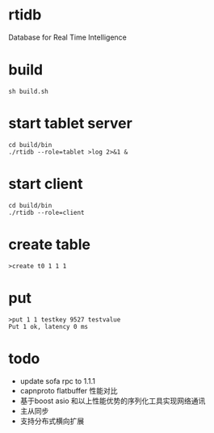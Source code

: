 # rtidb
Database for Real Time Intelligence

# build
```
sh build.sh
```

# start tablet server

```
cd build/bin
./rtidb --role=tablet >log 2>&1 &
```

# start client

```
cd build/bin
./rtidb --role=client
```

# create table

```
>create t0 1 1 1
```

# put 

```
>put 1 1 testkey 9527 testvalue
Put 1 ok, latency 0 ms
```

# todo

* update sofa rpc to 1.1.1
* capnproto flatbuffer 性能对比
* 基于boost asio 和以上性能优势的序列化工具实现网络通讯
* 主从同步
* 支持分布式横向扩展
